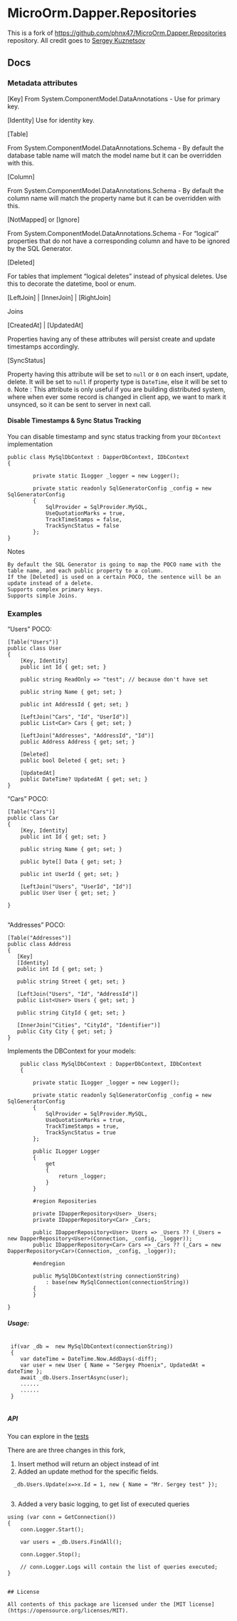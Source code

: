 # MicroOrm.Dapper.Repositories

This is a fork of https://github.com/phnx47/MicroOrm.Dapper.Repositories repository.
All credit goes to [Sergey Kuznetsov](https://github.com/phnx47)

## Docs

 
### Metadata attributes

[Key]
From System.ComponentModel.DataAnnotations - Use for primary key.

[Identity]
Use for identity key.

[Table]

From System.ComponentModel.DataAnnotations.Schema - By default the database table name will match the model name but it can be overridden with this.

[Column]

From System.ComponentModel.DataAnnotations.Schema - By default the column name will match the property name but it can be overridden with this.

[NotMapped] or [Ignore]

From System.ComponentModel.DataAnnotations.Schema - For “logical” properties that do not have a corresponding column and have to be ignored by the SQL Generator.

[Deleted]

For tables that implement “logical deletes” instead of physical deletes. Use this to decorate the datetime, bool or enum.

[LeftJoin]  | [InnerJoin] | [RightJoin]

Joins

[CreatedAt] |  [UpdatedAt]

Properties having any of these attributes will persist create and update timestamps accordingly. 

[SyncStatus]

Property having this attribute will be set to `null` or `0`  on each insert, update, delete. It will be set to `null` if property type is `DateTime`, else it will be set to `0`.
Note : This attribute is only useful if you are building distributed system, where when ever some record is changed in client app, we want to mark it unsynced, so it can be sent to server in next call. 
#### Disable Timestamps & Sync Status Tracking
You can disable timestamp and sync status tracking from your `DbContext`
implementation 
```
public class MySqlDbContext : DapperDbContext, IDbContext
{

        private static ILogger _logger = new Logger();

        private static readonly SqlGeneratorConfig _config = new SqlGeneratorConfig
        {
            SqlProvider = SqlProvider.MySQL,
            UseQuotationMarks = true,
            TrackTimeStamps = false,
            TrackSyncStatus = false
        };
}
```



Notes

    By default the SQL Generator is going to map the POCO name with the table name, and each public property to a column.
    If the [Deleted] is used on a certain POCO, the sentence will be an update instead of a delete.
    Supports complex primary keys.
    Supports simple Joins.

### Examples

“Users” POCO:
```
[Table("Users")]
public class User
{
    [Key, Identity]
    public int Id { get; set; }

    public string ReadOnly => "test"; // because don't have set

    public string Name { get; set; }

    public int AddressId { get; set; }

    [LeftJoin("Cars", "Id", "UserId")]
    public List<Car> Cars { get; set; }

    [LeftJoin("Addresses", "AddressId", "Id")]
    public Address Address { get; set; }

    [Deleted]
    public bool Deleted { get; set; }

    [UpdatedAt]
    public DateTime? UpdatedAt { get; set; }
}
```

“Cars” POCO:
```
[Table("Cars")]
public class Car
{
    [Key, Identity]
    public int Id { get; set; }

    public string Name { get; set; }

    public byte[] Data { get; set; }

    public int UserId { get; set; }

    [LeftJoin("Users", "UserId", "Id")]
    public User User { get; set; }
 
}
 
```
“Addresses” POCO:
```
[Table("Addresses")]
public class Address
{
   [Key]
   [Identity]
   public int Id { get; set; }

   public string Street { get; set; }

   [LeftJoin("Users", "Id", "AddressId")]
   public List<User> Users { get; set; }

   public string CityId { get; set; }
        
   [InnerJoin("Cities", "CityId", "Identifier")]
   public City City { get; set; }
}
```
Implements the DBContext for your models:

```
    public class MySqlDbContext : DapperDbContext, IDbContext
    {

        private static ILogger _logger = new Logger();

        private static readonly SqlGeneratorConfig _config = new SqlGeneratorConfig
        {
            SqlProvider = SqlProvider.MySQL,
            UseQuotationMarks = true,
            TrackTimeStamps = true,
            TrackSyncStatus = true
        };

        public ILogger Logger
        {
            get
            {
                return _logger;
            }
        }

        #region Repositeries 

        private IDapperRepository<User> _Users;
        private IDapperRepository<Car> _Cars;

        public IDapperRepository<User> Users => _Users ?? (_Users = new DapperRepository<User>(Connection, _config, _logger));
        public IDapperRepository<Car> Cars => _Cars ?? (_Cars = new DapperRepository<Car>(Connection, _config, _logger));

        #endregion

        public MySqlDbContext(string connectionString)
            : base(new MySqlConnection(connectionString))
        {
        } 

}
```
##### Usage:

```

 if(var _db =  new MySqlDbContext(connectionString))
 {
    var dateTime = DateTime.Now.AddDays(-diff);
    var user = new User { Name = "Sergey Phoenix", UpdatedAt = dateTime };
    await _db.Users.InsertAsync(user);
	......
	......
 }
 

```

##### API

You can explore in the [tests](https://github.com/hmshafeeq/MicroOrm.Dapper.Repositories/blob/master/test/MicroOrm.Dapper.Repositories.Tests/RepositoriesTests/RepositoriesTests.cs)

There are are three changes in this fork,
1. Insert method will return an  object instead of int 
2. Added an update method for the specific fields. 
```
  _db.Users.Update(x=>x.Id = 1, new { Name = "Mr. Sergey test" });
  
```
3. Added a very basic logging, to get list of executed queries
```
using (var conn = GetConnection())
{
    conn.Logger.Start();

	var users = _db.Users.FindAll();

	conn.Logger.Stop();

    // conn.Logger.Logs will contain the list of queries executed;	
}


## License

All contents of this package are licensed under the [MIT license](https://opensource.org/licenses/MIT).
